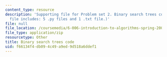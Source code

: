 ```yaml
---
content_type: resource
description: 'Supporting file for Problem set 2. Binary search trees code. (This zip
  file includes: 5 .py files and 1 .txt file.)'
file: null
file_location: /coursemedia/6-006-introduction-to-algorithms-spring-2008/f66134f4db094c49a9ed9d518a6ddef1_ps2_bst.zip
file_type: application/zip
resourcetype: Other
title: Binary search trees code
uid: f66134f4-db09-4c49-a9ed-9d518a6ddef1
---
```

